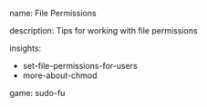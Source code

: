 name: File Permissions

description: Tips for working with file permissions

insights:
  - set-file-permissions-for-users
  - more-about-chmod

game: sudo-fu
 
